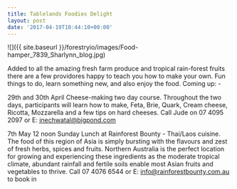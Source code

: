 ```yaml
---
title: Tablelands Foodies Delight
layout: post
date: '2017-04-19T10:44:10+00:00'
---
```

![]({{ site.baseurl }}/forestryio/images/Food-hamper_7839_Sharlynn_blog.jpg)




Added to all the amazing fresh farm produce and tropical rain-forest fruits there are a few providores happy to teach you how to make your own.<!--more--> Fun things to do, learn something new, and also enjoy the food. Coming up: -


29th and 30th April   Cheese-making two day course. Throughout the two days, participants will learn how to make, Feta, Brie, Quark, Cream cheese, Ricotta, Mozzarella and a few tips on hard cheeses. Call Jude on 07 4095 2097 or E: [jnechwatal@bigpond.com](mailto:jnechwatal@bigpond.com)


7th May 12 noon Sunday Lunch at Rainforest Bounty - Thai/Laos cuisine. The food of this region of Asia is simply bursting with the flavours and zest of fresh herbs, spices and fruits. Northern Australia is the perfect location for growing and experiencing these ingredients as the moderate tropical climate, abundant rainfall and fertile soils enable most Asian fruits and vegetables to thrive. Call 07 4076 6544 or E: [info@rainforestbounty.com.au](mailto:info@rainforestbounty.com.au) to book in